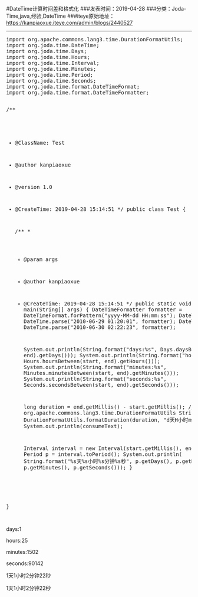 #DateTime计算时间差和格式化
###发表时间：2019-04-28
###分类：Joda-Time,java,经验,DateTime
###iteye原始地址：<a href="https://kanpiaoxue.iteye.com/admin/blogs/2440527" target="_blank">https://kanpiaoxue.iteye.com/admin/blogs/2440527</a>

---

<div class="iteye-blog-content-contain" style="font-size: 14px;"> 
 <pre name="code" class="java">import org.apache.commons.lang3.time.DurationFormatUtils;
import org.joda.time.DateTime;
import org.joda.time.Days;
import org.joda.time.Hours;
import org.joda.time.Interval;
import org.joda.time.Minutes;
import org.joda.time.Period;
import org.joda.time.Seconds;
import org.joda.time.format.DateTimeFormat;
import org.joda.time.format.DateTimeFormatter;

/**
 * @ClassName: Test
 * @author kanpiaoxue
 * @version 1.0
 * @CreateTime: 2019-04-28 15:14:51
 */
public class Test {

    /**
     *
     * @param args
     * @author kanpiaoxue
     * @CreateTime: 2019-04-28 15:14:51
     */
    public static void main(String[] args) {
        DateTimeFormatter formatter = DateTimeFormat.forPattern("yyyy-MM-dd HH:mm:ss");
        DateTime start = DateTime.parse("2010-06-29 01:20:01", formatter);
        DateTime end = DateTime.parse("2010-06-30 02:22:23", formatter);

        System.out.println(String.format("days:%s", Days.daysBetween(start, end).getDays()));
        System.out.println(String.format("hours:%s", Hours.hoursBetween(start, end).getHours()));
        System.out.println(String.format("minutes:%s", Minutes.minutesBetween(start, end).getMinutes()));
        System.out.println(String.format("seconds:%s", Seconds.secondsBetween(start, end).getSeconds()));

        long duration = end.getMillis() - start.getMillis();
        // org.apache.commons.lang3.time.DurationFormatUtils
        String consumeText = DurationFormatUtils.formatDuration(duration, "d天H小时m分钟s秒");
        System.out.println(consumeText);

        Interval interval = new Interval(start.getMillis(), end.getMillis());
        Period p = interval.toPeriod();
        System.out.println(
                String.format("%s天%s小时%s分钟%s秒", p.getDays(), p.getHours(), p.getMinutes(), p.getSeconds()));
    }

}

</pre> 
 <p class="p1">days:1</p> 
 <p class="p1">hours:25</p> 
 <p class="p1">minutes:1502</p> 
 <p class="p1">seconds:90142</p> 
 <p class="p1">1天1小时2分钟22秒</p> 
 <p class="p1">1天1小时2分钟22秒</p> 
 <p>&nbsp;</p> 
</div>